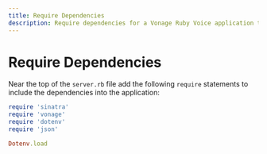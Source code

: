 ```yaml
---
title: Require Dependencies
description: Require dependencies for a Vonage Ruby Voice application to stream audio
---
```


# Require Dependencies

Near the top of the `server.rb` file add the following `require` statements to include the dependencies into the application:

```ruby
require 'sinatra'
require 'vonage'
require 'dotenv'
require 'json'

Dotenv.load
```
